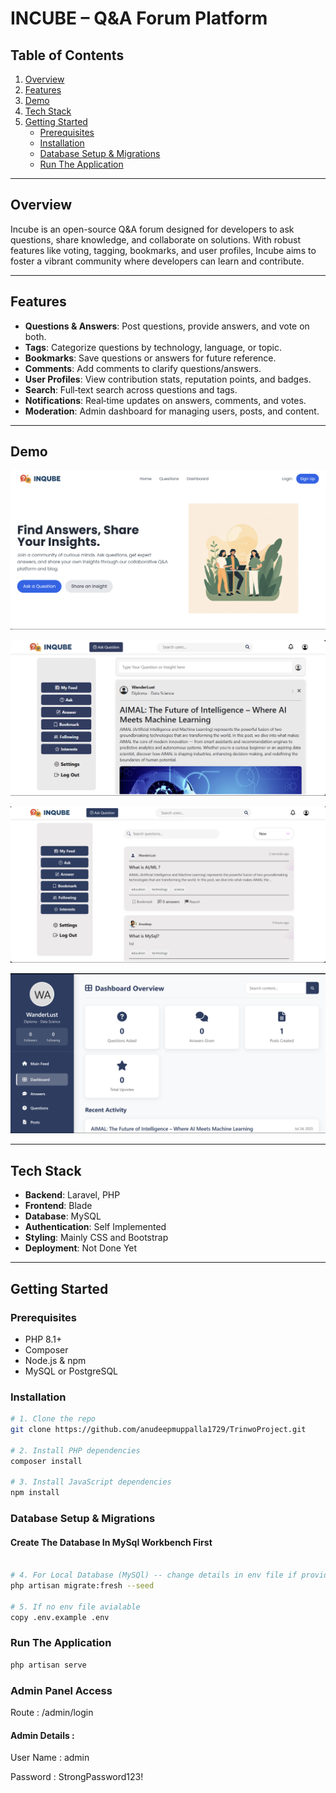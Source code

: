 # INCUBE – Q&A Forum Platform

## Table of Contents
1. [Overview](#overview)  
2. [Features](#features)  
3. [Demo](#demo)  
4. [Tech Stack](#tech-stack)  
5. [Getting Started](#getting-started)  
   - [Prerequisites](#prerequisites)  
   - [Installation](#installation)  
   - [Database Setup & Migrations](#database-setup--migrations)  
   - [Run The Application](#run-the-application)  



---

## Overview
Incube is an open-source Q&A forum designed for developers to ask questions, share knowledge, and collaborate on solutions. With robust features like voting, tagging, bookmarks, and user profiles, Incube aims to foster a vibrant community where developers can learn and contribute.

---

## Features
- **Questions & Answers**: Post questions, provide answers, and vote on both.  
- **Tags**: Categorize questions by technology, language, or topic.  
- **Bookmarks**: Save questions or answers for future reference.  
- **Comments**: Add comments to clarify questions/answers.  
- **User Profiles**: View contribution stats, reputation points, and badges.  
- **Search**: Full‑text search across questions and tags.  
- **Notifications**: Real‑time updates on answers, comments, and votes.  
- **Moderation**: Admin dashboard for managing users, posts, and content.

---

## Demo
![Landing Page](/public/assets/landingpage.png)

![Feed](/public/assets/feed.png)

![Questions](/public/assets/questions.png)

![My Profile](/public/assets/myprofile.png)



---

## Tech Stack
- **Backend**: Laravel, PHP  
- **Frontend**: Blade
- **Database**: MySQL   
- **Authentication**: Self Implemented   
- **Styling**: Mainly CSS and Bootstrap  
- **Deployment**: Not Done Yet 

---

## Getting Started

### Prerequisites
- PHP 8.1+  
- Composer  
- Node.js & npm  
- MySQL or PostgreSQL  

### Installation
```bash
# 1. Clone the repo
git clone https://github.com/anudeepmuppalla1729/TrinwoProject.git

# 2. Install PHP dependencies
composer install

# 3. Install JavaScript dependencies
npm install
```
### Database Setup & Migrations
#### Create The Database In MySql Workbench First

```bash

# 4. For Local Database (MySQl) -- change details in env file if provided (MySql Cloud DB Currently Unavailable)
php artisan migrate:fresh --seed

# 5. If no env file avialable
copy .env.example .env
```
### Run The Application

```bash
php artisan serve
```

### Admin Panel Access
Route : /admin/login

#### Admin Details : 

User Name : admin

Password : StrongPassword123!


